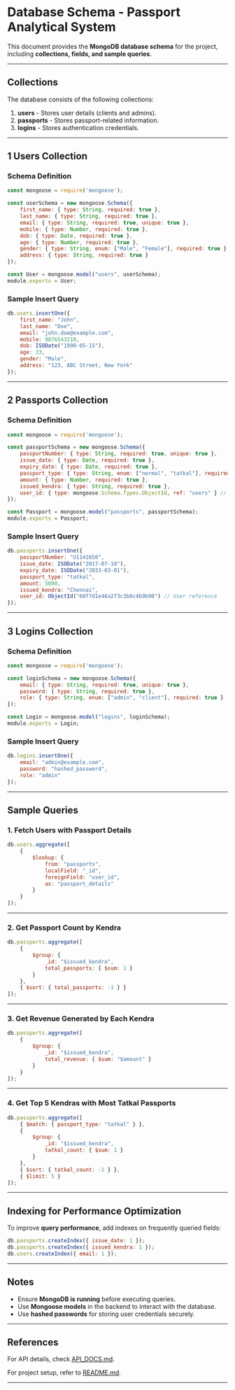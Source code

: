 #  Database Schema - Passport Analytical System

This document provides the **MongoDB database schema** for the project, including **collections, fields, and sample queries**.

---

##  Collections

The database consists of the following collections:

1. **users** - Stores user details (clients and admins).
2. **passports** - Stores passport-related information.
3. **logins** - Stores authentication credentials.

---

## 1️ **Users Collection**

###  Schema Definition

```javascript
const mongoose = require('mongoose');

const userSchema = new mongoose.Schema({
    first_name: { type: String, required: true },
    last_name: { type: String, required: true },
    email: { type: String, required: true, unique: true },
    mobile: { type: Number, required: true },
    dob: { type: Date, required: true },
    age: { type: Number, required: true },
    gender: { type: String, enum: ["Male", "Female"], required: true },
    address: { type: String, required: true }
});

const User = mongoose.model("users", userSchema);
module.exports = User;
```

###  Sample Insert Query

```javascript
db.users.insertOne({
    first_name: "John",
    last_name: "Doe",
    email: "john.doe@example.com",
    mobile: 9876543210,
    dob: ISODate("1990-05-15"),
    age: 33,
    gender: "Male",
    address: "123, ABC Street, New York"
});
```

---

## 2️ **Passports Collection**

###  Schema Definition

```javascript
const mongoose = require('mongoose');

const passportSchema = new mongoose.Schema({
    passportNumber: { type: String, required: true, unique: true },
    issue_date: { type: Date, required: true },
    expiry_date: { type: Date, required: true },
    passport_type: { type: String, enum: ["normal", "tatkal"], required: true },
    amount: { type: Number, required: true },
    issued_kendra: { type: String, required: true },
    user_id: { type: mongoose.Schema.Types.ObjectId, ref: "users" } // Foreign Key Reference
});

const Passport = mongoose.model("passports", passportSchema);
module.exports = Passport;
```

###  Sample Insert Query

```javascript
db.passports.insertOne({
    passportNumber: "U1141650",
    issue_date: ISODate("2017-07-18"),
    expiry_date: ISODate("2033-03-01"),
    passport_type: "tatkal",
    amount: 5000,
    issued_kendra: "Chennai",
    user_id: ObjectId("60f7d1e46a2f3c3b8c4b9b90") // User reference
});
```

---

## 3️ **Logins Collection**

###  Schema Definition

```javascript
const mongoose = require('mongoose');

const loginSchema = new mongoose.Schema({
    email: { type: String, required: true, unique: true },
    password: { type: String, required: true },
    role: { type: String, enum: ["admin", "client"], required: true }
});

const Login = mongoose.model("logins", loginSchema);
module.exports = Login;
```

###  Sample Insert Query

```javascript
db.logins.insertOne({
    email: "admin@example.com",
    password: "hashed_password",
    role: "admin"
});
```

---

##  Sample Queries

###  1. Fetch Users with Passport Details

```javascript
db.users.aggregate([
    {
        $lookup: {
            from: "passports",
            localField: "_id",
            foreignField: "user_id",
            as: "passport_details"
        }
    }
]);
```

---

###  2. Get Passport Count by Kendra

```javascript
db.passports.aggregate([
    {
        $group: {
            _id: "$issued_kendra",
            total_passports: { $sum: 1 }
        }
    },
    { $sort: { total_passports: -1 } }
]);
```

---

###  3. Get Revenue Generated by Each Kendra

```javascript
db.passports.aggregate([
    {
        $group: {
            _id: "$issued_kendra",
            total_revenue: { $sum: "$amount" }
        }
    }
]);
```

---

###  4. Get Top 5 Kendras with Most Tatkal Passports

```javascript
db.passports.aggregate([
    { $match: { passport_type: "tatkal" } },
    {
        $group: {
            _id: "$issued_kendra",
            tatkal_count: { $sum: 1 }
        }
    },
    { $sort: { tatkal_count: -1 } },
    { $limit: 5 }
]);
```

---

##  Indexing for Performance Optimization

To improve **query performance**, add indexes on frequently queried fields:

```javascript
db.passports.createIndex({ issue_date: 1 });
db.passports.createIndex({ issued_kendra: 1 });
db.users.createIndex({ email: 1 });
```

---

##  Notes

- Ensure **MongoDB is running** before executing queries.
- Use **Mongoose models** in the backend to interact with the database.
- Use **hashed passwords** for storing user credentials securely.

---

##  References

For API details, check [API_DOCS.md](API_DOCS.md).

For project setup, refer to [README.md](../README.md).

---
